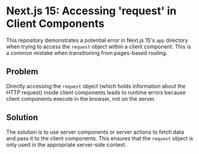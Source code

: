 # Next.js 15: Accessing 'request' in Client Components

This repository demonstrates a potential error in Next.js 15's `app` directory when trying to access the `request` object within a client component.  This is a common mistake when transitioning from pages-based routing.

## Problem

Directly accessing the `request` object (which holds information about the HTTP request) inside client components leads to runtime errors because client components execute in the browser, not on the server.

## Solution

The solution is to use server components or server actions to fetch data and pass it to the client components. This ensures that the `request` object is only used in the appropriate server-side context.